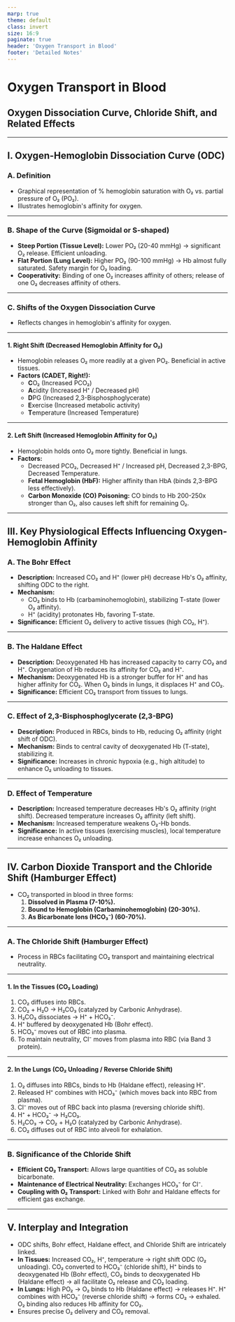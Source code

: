 ```yaml
---
marp: true
theme: default
class: invert
size: 16:9
paginate: true
header: 'Oxygen Transport in Blood'
footer: 'Detailed Notes'
---
```


# Oxygen Transport in Blood

## Oxygen Dissociation Curve, Chloride Shift, and Related Effects

---

## I. Oxygen-Hemoglobin Dissociation Curve (ODC)

### A. Definition

*   Graphical representation of % hemoglobin saturation with O₂ vs. partial pressure of O₂ (PO₂).
*   Illustrates hemoglobin's affinity for oxygen.

---

### B. Shape of the Curve (Sigmoidal or S-shaped)

*   **Steep Portion (Tissue Level):** Lower PO₂ (20-40 mmHg) → significant O₂ release. Efficient unloading.
*   **Flat Portion (Lung Level):** Higher PO₂ (90-100 mmHg) → Hb almost fully saturated. Safety margin for O₂ loading.
*   **Cooperativity:** Binding of one O₂ increases affinity of others; release of one O₂ decreases affinity of others.

---

### C. Shifts of the Oxygen Dissociation Curve

*   Reflects changes in hemoglobin's affinity for oxygen.

---

#### 1. Right Shift (Decreased Hemoglobin Affinity for O₂)

*   Hemoglobin releases O₂ more readily at a given PO₂. Beneficial in active tissues.
*   **Factors (CADET, Right!):**
    *   **C**O₂ (Increased PCO₂)
    *   **A**cidity (Increased H⁺ / Decreased pH)
    *   **D**PG (Increased 2,3-Bisphosphoglycerate)
    *   **E**xercise (Increased metabolic activity)
    *   **T**emperature (Increased Temperature)

---

#### 2. Left Shift (Increased Hemoglobin Affinity for O₂)

*   Hemoglobin holds onto O₂ more tightly. Beneficial in lungs.
*   **Factors:**
    *   Decreased PCO₂, Decreased H⁺ / Increased pH, Decreased 2,3-BPG, Decreased Temperature.
    *   **Fetal Hemoglobin (HbF):** Higher affinity than HbA (binds 2,3-BPG less effectively).
    *   **Carbon Monoxide (CO) Poisoning:** CO binds to Hb 200-250x stronger than O₂, also causes left shift for remaining O₂.

---

## III. Key Physiological Effects Influencing Oxygen-Hemoglobin Affinity

### A. The Bohr Effect

*   **Description:** Increased CO₂ and H⁺ (lower pH) decrease Hb's O₂ affinity, shifting ODC to the right.
*   **Mechanism:**
    *   CO₂ binds to Hb (carbaminohemoglobin), stabilizing T-state (lower O₂ affinity).
    *   H⁺ (acidity) protonates Hb, favoring T-state.
*   **Significance:** Efficient O₂ delivery to active tissues (high CO₂, H⁺).

---

### B. The Haldane Effect

*   **Description:** Deoxygenated Hb has increased capacity to carry CO₂ and H⁺. Oxygenation of Hb reduces its affinity for CO₂ and H⁺.
*   **Mechanism:** Deoxygenated Hb is a stronger buffer for H⁺ and has higher affinity for CO₂. When O₂ binds in lungs, it displaces H⁺ and CO₂.
*   **Significance:** Efficient CO₂ transport from tissues to lungs.

---

### C. Effect of 2,3-Bisphosphoglycerate (2,3-BPG)

*   **Description:** Produced in RBCs, binds to Hb, reducing O₂ affinity (right shift of ODC).
*   **Mechanism:** Binds to central cavity of deoxygenated Hb (T-state), stabilizing it.
*   **Significance:** Increases in chronic hypoxia (e.g., high altitude) to enhance O₂ unloading to tissues.

---

### D. Effect of Temperature

*   **Description:** Increased temperature decreases Hb's O₂ affinity (right shift). Decreased temperature increases O₂ affinity (left shift).
*   **Mechanism:** Increased temperature weakens O₂-Hb bonds.
*   **Significance:** In active tissues (exercising muscles), local temperature increase enhances O₂ unloading.

---

## IV. Carbon Dioxide Transport and the Chloride Shift (Hamburger Effect)

*   CO₂ transported in blood in three forms:
    1.  **Dissolved in Plasma (7-10%).**
    2.  **Bound to Hemoglobin (Carbaminohemoglobin) (20-30%).**
    3.  **As Bicarbonate Ions (HCO₃⁻) (60-70%).**

---

### A. The Chloride Shift (Hamburger Effect)

*   Process in RBCs facilitating CO₂ transport and maintaining electrical neutrality.

---

#### 1. In the Tissues (CO₂ Loading)

1.  CO₂ diffuses into RBCs.
2.  CO₂ + H₂O → H₂CO₃ (catalyzed by Carbonic Anhydrase).
3.  H₂CO₃ dissociates → H⁺ + HCO₃⁻.
4.  H⁺ buffered by deoxygenated Hb (Bohr effect).
5.  HCO₃⁻ moves out of RBC into plasma.
6.  To maintain neutrality, Cl⁻ moves from plasma into RBC (via Band 3 protein).

---

#### 2. In the Lungs (CO₂ Unloading / Reverse Chloride Shift)

1.  O₂ diffuses into RBCs, binds to Hb (Haldane effect), releasing H⁺.
2.  Released H⁺ combines with HCO₃⁻ (which moves back into RBC from plasma).
3.  Cl⁻ moves out of RBC back into plasma (reversing chloride shift).
4.  H⁺ + HCO₃⁻ → H₂CO₃.
5.  H₂CO₃ → CO₂ + H₂O (catalyzed by Carbonic Anhydrase).
6.  CO₂ diffuses out of RBC into alveoli for exhalation.

---

### B. Significance of the Chloride Shift

*   **Efficient CO₂ Transport:** Allows large quantities of CO₂ as soluble bicarbonate.
*   **Maintenance of Electrical Neutrality:** Exchanges HCO₃⁻ for Cl⁻.
*   **Coupling with O₂ Transport:** Linked with Bohr and Haldane effects for efficient gas exchange.

---

## V. Interplay and Integration

*   ODC shifts, Bohr effect, Haldane effect, and Chloride Shift are intricately linked.
*   **In Tissues:** Increased CO₂, H⁺, temperature → right shift ODC (O₂ unloading). CO₂ converted to HCO₃⁻ (chloride shift), H⁺ binds to deoxygenated Hb (Bohr effect), CO₂ binds to deoxygenated Hb (Haldane effect) → all facilitate O₂ release and CO₂ loading.
*   **In Lungs:** High PO₂ → O₂ binds to Hb (Haldane effect) → releases H⁺. H⁺ combines with HCO₃⁻ (reverse chloride shift) → forms CO₂ → exhaled. O₂ binding also reduces Hb affinity for CO₂.
*   Ensures precise O₂ delivery and CO₂ removal.
